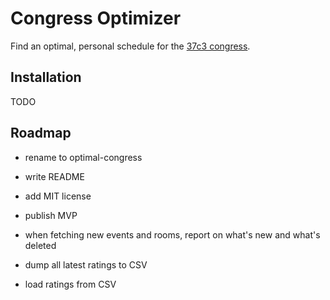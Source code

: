 # Congress Optimizer

Find an optimal, personal schedule for the [37c3 congress](https://events.ccc.de/congress/2023/infos/).

## Installation

TODO

## Roadmap

- rename to optimal-congress
- write README
- add MIT license
- publish MVP

- when fetching new events and rooms, report on what's new and what's deleted

- dump all latest ratings to CSV
- load ratings from CSV
